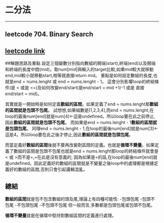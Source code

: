 # 二分法
---
## leetcode 704. Binary Search
[leetcode link](https://leetcode.com/problems/binary-search/)
---
##解題思路及重點
設定三個變數分別指向數組的開端(start),終端(end)以及開端和終端的長度中間(mid)。取num[mid]與輸入的target比較,如果mid較大就移動end,mid較小就移動start,相等就直接return mid。
重點是如何設定數組的長度,也就是end = nums.lenght 或 end = nums.lenght - 1。 這會分別影響loop的終結條件(是 < 或是 <=)及如何改變end/start(是end/start = mid +1/-1 或是 直接end/start = mid)。

其實就是一開始時是如何定義**數組的區間**。如果定義了end = nums.lenght那**數組的區間就是包頭不包尾**。
試想想,如果組數是[1,2,3,4],而end = nums.lenght,在loop的最後num[end]就是num[4]<-這是undefined。所以loop要在此之前停止,因此**數組的區間就是包頭不包尾**。
而如果是end = nums.lenght - 1**數組的區間就是包頭包尾**。
同理end = nums.lenght - 1,在loop的最後num[end]就是num[3]<-這是4。所以loop要在此之後才停止,因此**數組的區間就是包頭包尾**。

而當定義好**數組的區間**後就不要再改變對區間的定義。也就是**循環不變量**。如果定義了數組的區間是包頭不包尾也就是end = nums.lenght那loop的終結條件就會是 < 或 >而不是=,=在此是沒有意義的,
因為如果是=的話,在loop的最後num[end]就是undefined。因此定義好的數組的區間就是不變量之後loop中的處理都是根據定義好的數組的區間,否則只會引起邏輯混亂。

## 總結
**數組的區間**就是包不包含數組的頭及尾,理論上有四種可能性:
-包頭包尾
-包頭不包尾
-不包頭包尾
-不包頭不包尾
但一般而言,多數都是包頭包尾或包頭不包尾。

**循環不變量**就是在循環中堅持對數組區間的定義進行處理。
